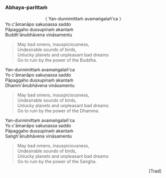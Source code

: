 ### Abhaya-parittaṁ<a id="abhaya-parittam"></a>

<center>
〈 Yan-dunnimittaṁ avamaṅgalañ'ca 〉
</center>
Yo c'āmanāpo sakuṇassa saddo<br>
Pāpaggaho dussupinaṁ akantaṁ<br>
Buddh'ānubhāvena vināsamentu

<div class="english">

> May bad omens, inauspiciousness,\
> Undesirable sounds of birds,\
> Unlucky planets and unpleasant bad dreams\
> Go to ruin by the power of the Buddha.

</div>

Yan-dunnimittaṁ avamaṅgalañ'ca\
Yo c'āmanāpo sakuṇassa saddo\
Pāpaggaho dussupinaṁ akantaṁ\
Dhamm'ānubhāvena vināsamentu

<div class="english">

> May bad omens, inauspiciousness,\
> Undesirable sounds of birds,\
> Unlucky planets and unpleasant bad dreams\
> Go to ruin by the power of the Dhamma.

</div>

Yan-dunnimittaṁ avamaṅgalañ'ca\
Yo c'āmanāpo sakuṇassa saddo\
Pāpaggaho dussupinaṁ akantaṁ\
Saṅgh'ānubhāvena vināsamentu

<div class="english">

> May bad omens, inauspiciousness,\
> Undesirable sounds of birds,\
> Unlucky planets and unpleasant bad dreams\
> Go to ruin by the power of the Saṅgha.

</div>

<p style="text-align:right;">[Trad]</p>
